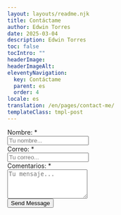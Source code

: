 ```yaml
---
layout: layouts/readme.njk
title: Contáctame
author: Edwin Torres
date: 2025-03-04
description: Edwin Torres
toc: false
tocIntro: ""
headerImage: 
headerImageAlt: 
eleventyNavigation:
  key: Contáctame
  parent: es
  order: 4
locale: es
translation: /en/pages/contact-me/
templateClass: tmpl-post
---
```


<div id="alert-form" >
</div>
<form id="contactForm">
    <!-- Hidden input to store the reCAPTCHA token -->
    <input id="recaptchaToken" name="recaptchaToken" type="hidden" />
    <div class="row mt-2">
        <div class="col-md-6">
            <div class="mb-3">
                <label class="form-label">Nombre: <span class="text-danger">*</span></label>
                <div class="form-icon position-relative">
                    <i data-feather="user" class="fea icon-sm icons"></i>
                    <input name="name" id="name" type="text" class="form-control ps-5" placeholder="Tu nombre..." required>
                </div>
            </div>
        </div><!--end col-->
        <div class="col-md-6">
            <div class="mb-3">
                <label class="form-label">Correo: <span class="text-danger">*</span></label>
                <div class="form-icon position-relative">
                    <i data-feather="mail" class="fea icon-sm icons"></i>
                    <input name="email" id="email" type="email" class="form-control ps-5" placeholder="Tu correo..."
                    pattern="[a-z0-9._%+\-]+@[a-z0-9.\-]+\.[a-z]{2,}$" required>
                </div>
            </div> 
        </div><!--end col-->
        <div class="col-md-12">
            <div class="mb-3">
                <label class="form-label">Comentarios: <span class="text-danger">*</span></label>
                <div class="form-icon position-relative">
                    <i data-feather="message-circle" class="fea icon-sm icons"></i>
                    <textarea name="message" id="message" rows="4" class="form-control ps-5" placeholder="Tu mensaje..." required></textarea>
                </div>
            </div>
        </div>
    </div><!--end row-->
    <div class="row">
        <div class="col-sm-12">
            <input type="submit" id="submit" name="send" class="btn btn-primary" value="Send Message">
        </div><!--end col-->
    </div><!--end row-->
</form>


<script>

    document.addEventListener('DOMContentLoaded', () => {
        // Hide the alert box initially
        const alertBox = document.getElementById('alert-form');
        alertBox.style.display = 'none';
    });

    document.getElementById('contactForm').addEventListener('submit', async (event) => {
        event.preventDefault();

        // Get the alert element
        const alertBox = document.getElementById('alert-form');
        
        // Build the payload from form inputs
        const formData = {
            name: document.getElementById('name').value,
            email: document.getElementById('email').value,
            message: document.getElementById('message').value,
            recaptchaToken: document.getElementById('recaptchaToken').value
        };

        try {
            const response = await fetch('https://edtorrapim.azure-api.net/submit', {
                method: 'POST',
                headers: {
                    'Content-Type': 'application/json'
                },
                body: JSON.stringify(formData)
            });

            if (response.ok) {
                // Show success alert
                alertBox.innerHTML = `
                    <div class="alert alert-success alert-dismissible fade show"><strong>Well done!</strong> You successfully read this important alert message.
                    <button type="button" class="btn-close" data-bs-dismiss="alert" aria-label="Close"></button></div>
                `;
            } else {
                throw new Error(`Network response was not ok: ${response.status}`);
            }
        } catch (error) {
            // Show error alert
            alertBox.innerHTML = `
                <div class="alert alert-danger alert-dismissible fade show mb-0"><strong>Oh snap!</strong> Change a few things up and try submitting again.
                <button type="button" class="btn-close" data-bs-dismiss="alert" aria-label="Close"></button></div>
            `;
        }

        // Display the alert box
        alertBox.style.display = 'block';
    });

</script>
